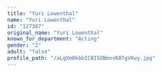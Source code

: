 ```yaml
---
title: "Yuri Lowenthal"
name: "Yuri Lowenthal"
id: "127387"
original_name: "Yuri Lowenthal"
known_for_department: "Acting"
gender: "2"
adult: "false"
profile_path: "/aLgXm0kbbIC8I5OBmnsK8TgVKwy.jpg"
---
```

